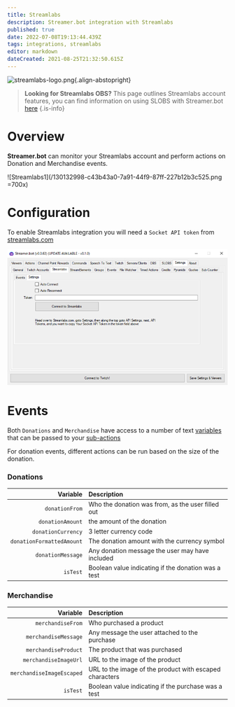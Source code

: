```yaml
---
title: Streamlabs
description: Streamer.bot integration with Streamlabs
published: true
date: 2022-07-08T19:13:44.439Z
tags: integrations, streamlabs
editor: markdown
dateCreated: 2021-08-25T21:32:50.615Z
---
```


![streamlabs-logo.png](https://streamer.bot/img/integrations/streamlabs.png){.align-abstopright}

> **Looking for Streamlabs OBS?**
> This page outlines Streamlabs account features, you can find information on using SLOBS with Streamer.bot [here](/en/Boadcasters/StreamlabsDesktop)
{.is-info}


# Overview

**Streamer.bot** can monitor your Streamlabs account and perform actions on Donation and Merchandise events.

![Streamlabs1](/130132998-c43b43a0-7a91-44f9-87ff-227b12b3c525.png =700x)

# Configuration

To enable Streamlabs integration you will need a `Socket API token` from [streamlabs.com](https://streamlabs.com/)

![Streamlabs2](/130133061-8a2cbf68-1613-4c74-acb3-ea62e6e08cd8.png)

# Events

Both `Donations` and `Merchandise` have access to a number of text [variables](/Variables) that can be passed to your [sub-actions](/Sub-Actions)

For donation events, different actions can be run based on the size of the donation. 

### Donations

| Variable | Description |
|---------:|:------------|
`donationFrom` | Who the donation was from, as the user filled out
`donationAmount` | the amount of the donation
`donationCurrency` | 3 letter currency code
`donationFormattedAmount` | The donation amount with the currency symbol
`donationMessage` | Any donation message the user may have included
`isTest` | Boolean value indicating if the donation was a test |  `True`/`False` 


### Merchandise

| Variable | Description |
|---------:|:------------|
`merchandiseFrom` | Who purchased a product
`merchandiseMessage` | Any message the user attached to the purchase
`merchandiseProduct` | The product that was purchased
`merchandiseImageUrl` | URL to the image of the product
`merchandiseImageEscaped` | URL to the image of the product with escaped characters
`isTest` | Boolean value indicating if the purchase was a test |  `True`/`False` 

